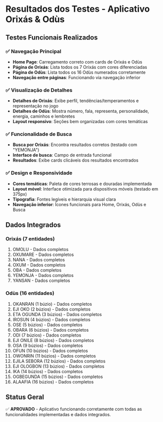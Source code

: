 # Resultados dos Testes - Aplicativo Orixás & Odùs

## Testes Funcionais Realizados

### ✅ Navegação Principal
- **Home Page**: Carregamento correto com cards de Orixás e Odùs
- **Página de Orixás**: Lista todos os 7 Orixás com cores diferenciadas
- **Página de Odùs**: Lista todos os 16 Odùs numerados corretamente
- **Navegação entre páginas**: Funcionando via navegação inferior

### ✅ Visualização de Detalhes
- **Detalhes de Orixás**: Exibe perfil, tendências/temperamentos e representação no jogo
- **Detalhes de Odùs**: Mostra número, fala, representa, personalidade, energia, caminhos e lembretes
- **Layout responsivo**: Seções bem organizadas com cores temáticas

### ✅ Funcionalidade de Busca
- **Busca por Orixás**: Encontra resultados corretos (testado com "YEMONJA")
- **Interface de busca**: Campo de entrada funcional
- **Resultados**: Exibe cards clicáveis dos resultados encontrados

### ✅ Design e Responsividade
- **Cores temáticas**: Paleta de cores terrosas e douradas implementada
- **Layout móvel**: Interface otimizada para dispositivos móveis (testado em 375px)
- **Tipografia**: Fontes legíveis e hierarquia visual clara
- **Navegação inferior**: Ícones funcionais para Home, Orixás, Odùs e Busca

## Dados Integrados

### Orixás (7 entidades)
1. OMOLU - Dados completos
2. OXUMARE - Dados completos  
3. NANA - Dados completos
4. OXUM - Dados completos
5. OBA - Dados completos
6. YEMONJA - Dados completos
7. YANSAN - Dados completos

### Odùs (16 entidades)
1. OKANRAN (1 búzio) - Dados completos
2. EJI OKO (2 búzios) - Dados completos
3. ETA OGUNDA (3 búzios) - Dados completos
4. IROSUN (4 búzios) - Dados completos
5. OSE (5 búzios) - Dados completos
6. OBARA (6 búzios) - Dados completos
7. ODI (7 búzios) - Dados completos
8. EJI ONILE (8 búzios) - Dados completos
9. OSA (9 búzios) - Dados completos
10. OFUN (10 búzios) - Dados completos
11. OWONRIN (11 búzios) - Dados completos
12. EJILA SEBORA (12 búzios) - Dados completos
13. EJI OLOGBON (13 búzios) - Dados completos
14. IKA (14 búzios) - Dados completos
15. OGBEGUNDA (15 búzios) - Dados completos
16. ALAAFIA (16 búzios) - Dados completos

## Status Geral
✅ **APROVADO** - Aplicativo funcionando corretamente com todas as funcionalidades implementadas e dados integrados.

